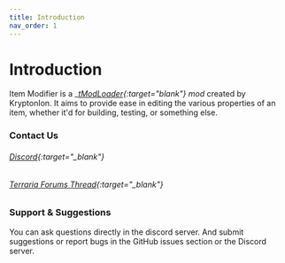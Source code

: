 ```yaml
---
title: Introduction
nav_order: 1
---
```


# Introduction
Item Modifier is a __[tModLoader](https://forums.terraria.org/index.php?threads/23726/){:target="_blank"} mod__ created by KryptonIon. It aims to provide ease in editing the various properties of an item, whether it'd for building, testing, or something else.

### Contact Us
###### [Discord](https://discord.gg/UjQWNC2){:target="_blank"}
###### [Terraria Forums Thread](https://forums.terraria.org/index.php?threads/79985/){:target="_blank"}

### Support & Suggestions
You can ask questions directly in the discord server. And submit suggestions or report bugs in the GitHub issues section or the Discord server. 